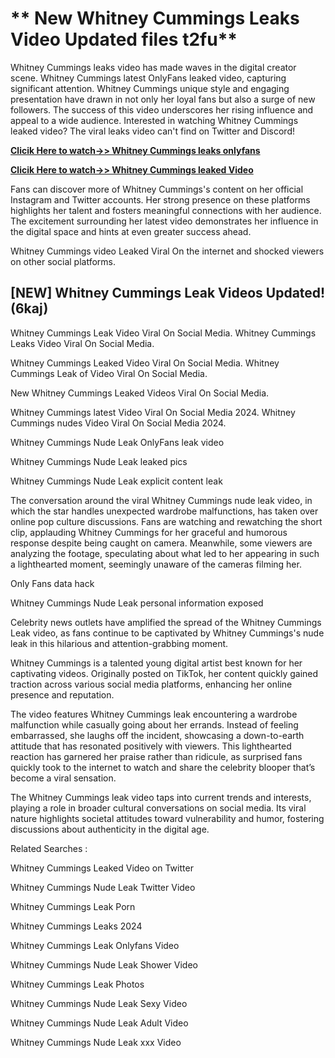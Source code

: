 
# ** New Whitney Cummings Leaks Video Updated files t2fu** #

  Whitney Cummings leaks video has made waves in the digital creator scene.  Whitney Cummings latest OnlyFans leaked video, capturing significant attention.  Whitney Cummings unique style and engaging presentation have drawn in not only her loyal fans but also a surge of new followers. The success of this video underscores her rising influence and appeal to a wide audience. Interested in watching Whitney Cummings leaked video? The viral leaks video can't find on Twitter and Discord!

**[Clicik Here to watch->>  Whitney Cummings leaks onlyfans ](http://xflirt.top)**

**[Clicik Here to watch->>  Whitney Cummings leaked Video](http://xflirt.top)**

Fans can discover more of Whitney Cummings's content on her official Instagram and Twitter accounts. Her strong presence on these platforms highlights her talent and fosters meaningful connections with her audience. The excitement surrounding her latest video demonstrates her influence in the digital space and hints at even greater success ahead.

  Whitney Cummings video Leaked Viral On the internet and shocked viewers on other social platforms.

## [NEW] Whitney Cummings Leak Videos Updated!  (6kaj) ##

  Whitney Cummings Leak Video Viral On Social Media.  Whitney Cummings Leaks Video Viral On Social Media.

  Whitney Cummings Leaked Video Viral On Social Media.  Whitney Cummings Leak of Video Viral On Social Media.

New Whitney Cummings Leaked Videos Viral On Social Media.

  Whitney Cummings latest Video Viral On Social Media 2024.  Whitney Cummings nudes Video Viral On Social Media 2024.

  Whitney Cummings Nude Leak OnlyFans leak video

  Whitney Cummings Nude Leak leaked pics

  Whitney Cummings Nude Leak explicit content leak

The conversation around the viral Whitney Cummings nude leak video, in which the star handles unexpected wardrobe malfunctions, has taken over online pop culture discussions. Fans are watching and rewatching the short clip, applauding Whitney Cummings for her graceful and humorous response despite being caught on camera. Meanwhile, some viewers are analyzing the footage, speculating about what led to her appearing in such a lighthearted moment, seemingly unaware of the cameras filming her.

Only Fans data hack

  Whitney Cummings Nude Leak personal information exposed

Celebrity news outlets have amplified the spread of the Whitney Cummings Leak video, as fans continue to be captivated by Whitney Cummings's nude leak in this hilarious and attention-grabbing moment.

  Whitney Cummings is a talented young digital artist best known for her captivating videos. Originally posted on TikTok, her content quickly gained traction across various social media platforms, enhancing her online presence and reputation.

The video features Whitney Cummings leak encountering a wardrobe malfunction while casually going about her errands. Instead of feeling embarrassed, she laughs off the incident, showcasing a down-to-earth attitude that has resonated positively with viewers. This lighthearted reaction has garnered her praise rather than ridicule, as surprised fans quickly took to the internet to watch and share the celebrity blooper that’s become a viral sensation.

The Whitney Cummings leak video taps into current trends and interests, playing a role in broader cultural conversations on social media. Its viral nature highlights societal attitudes toward vulnerability and humor, fostering discussions about authenticity in the digital age.

Related Searches :

  Whitney Cummings Leaked Video on Twitter

  Whitney Cummings Nude Leak Twitter Video

  Whitney Cummings Leak Porn

  Whitney Cummings Leaks 2024

  Whitney Cummings Leak Onlyfans Video

  Whitney Cummings Nude Leak Shower Video

  Whitney Cummings Leak Photos

  Whitney Cummings Nude Leak Sexy Video

  Whitney Cummings Nude Leak Adult Video

  Whitney Cummings Nude Leak xxx Video


